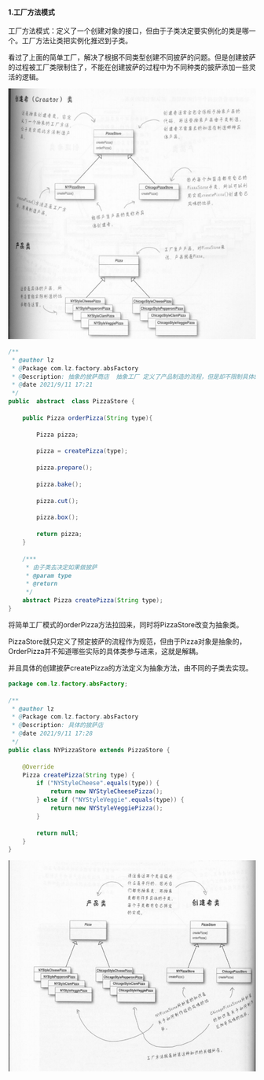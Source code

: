 #### 1.工厂方法模式

工厂方法模式：定义了一个创建对象的接口，但由于子类决定要实例化的类是哪一个。工厂方法让类把实例化推迟到子类。

看过了上面的简单工厂，解决了根据不同类型创建不同披萨的问题。但是创建披萨的过程被工厂类限制住了，不能在创建披萨的过程中为不同种类的披萨添加一些灵活的逻辑。

![](../images/抽象工厂.png)

```java
/**
 * @author lz
 * @Package com.lz.factory.absFactory
 * @Description: 抽象的披萨商店  抽象工厂 定义了产品制造的流程，但是却不限制具体的制造方法
 * @date 2021/9/11 17:21
 */
public  abstract  class PizzaStore {

    public Pizza orderPizza(String type){

        Pizza pizza;

        pizza = createPizza(type);

        pizza.prepare();

        pizza.bake();

        pizza.cut();

        pizza.box();

        return pizza;
    }

    /***
     * 由子类去决定如果做披萨
     * @param type
     * @return
     */
    abstract Pizza createPizza(String type);
}

```

将简单工厂模式的orderPizza方法拉回来，同时将PizzaStore改变为抽象类。

PizzaStore就只定义了预定披萨的流程作为规范，但由于Pizza对象是抽象的，OrderPizza并不知道哪些实际的具体类参与进来，这就是解耦。

并且具体的创建披萨createPizza的方法定义为抽象方法，由不同的子类去实现。

```java
package com.lz.factory.absFactory;

/**
 * @author lz
 * @Package com.lz.factory.absFactory
 * @Description: 具体的披萨店  
 * @date 2021/9/11 17:28
 */
public class NYPizzaStore extends PizzaStore {

    @Override
    Pizza createPizza(String type) {
        if ("NYStyleCheese".equals(type)) {
            return new NYStyleCheesePizza();
        } else if ("NYStyleVeggie".equals(type)) {
            return new NYStyleVeggiePizza();
        }

        return null;
    }
}

```



![](../images/抽象工厂02.png)

